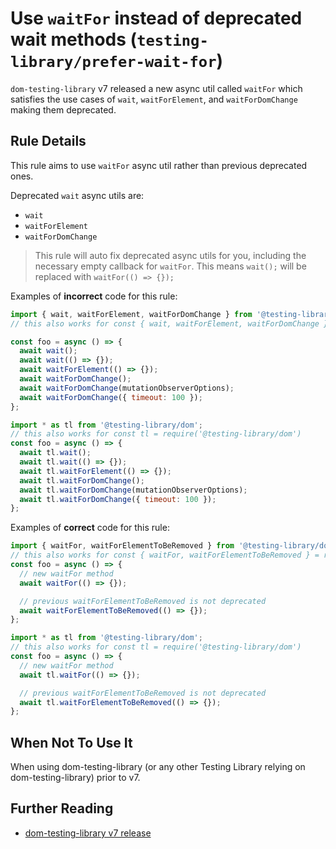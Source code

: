 # Use `waitFor` instead of deprecated wait methods (`testing-library/prefer-wait-for`)

`dom-testing-library` v7 released a new async util called `waitFor` which satisfies the use cases of `wait`, `waitForElement`, and `waitForDomChange` making them deprecated.

## Rule Details

This rule aims to use `waitFor` async util rather than previous deprecated ones.

Deprecated `wait` async utils are:

- `wait`
- `waitForElement`
- `waitForDomChange`

> This rule will auto fix deprecated async utils for you, including the necessary empty callback for `waitFor`. This means `wait();` will be replaced with `waitFor(() => {});`

Examples of **incorrect** code for this rule:

```js
import { wait, waitForElement, waitForDomChange } from '@testing-library/dom';
// this also works for const { wait, waitForElement, waitForDomChange } = require ('@testing-library/dom')

const foo = async () => {
  await wait();
  await wait(() => {});
  await waitForElement(() => {});
  await waitForDomChange();
  await waitForDomChange(mutationObserverOptions);
  await waitForDomChange({ timeout: 100 });
};

import * as tl from '@testing-library/dom';
// this also works for const tl = require('@testing-library/dom')
const foo = async () => {
  await tl.wait();
  await tl.wait(() => {});
  await tl.waitForElement(() => {});
  await tl.waitForDomChange();
  await tl.waitForDomChange(mutationObserverOptions);
  await tl.waitForDomChange({ timeout: 100 });
};
```

Examples of **correct** code for this rule:

```js
import { waitFor, waitForElementToBeRemoved } from '@testing-library/dom';
// this also works for const { waitFor, waitForElementToBeRemoved } = require('@testing-library/dom')
const foo = async () => {
  // new waitFor method
  await waitFor(() => {});

  // previous waitForElementToBeRemoved is not deprecated
  await waitForElementToBeRemoved(() => {});
};

import * as tl from '@testing-library/dom';
// this also works for const tl = require('@testing-library/dom')
const foo = async () => {
  // new waitFor method
  await tl.waitFor(() => {});

  // previous waitForElementToBeRemoved is not deprecated
  await tl.waitForElementToBeRemoved(() => {});
};
```

## When Not To Use It

When using dom-testing-library (or any other Testing Library relying on dom-testing-library) prior to v7.

## Further Reading

- [dom-testing-library v7 release](https://github.com/testing-library/dom-testing-library/releases/tag/v7.0.0)
